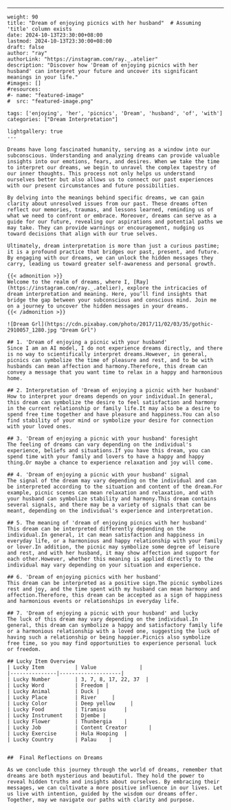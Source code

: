 ---
    weight: 90
    title: "Dream of enjoying picnics with her husband"  # Assuming 'title' column exists
    date: 2024-10-13T23:30:00+08:00
    lastmod: 2024-10-13T23:30:00+08:00
    draft: false
    author: "ray"
    authorLink: "https://instagram.com/ray._.atelier"
    description: "Discover how 'Dream of enjoying picnics with her husband' can interpret your future and uncover its significant meanings in your life."
    #images: []
    #resources:
    #- name: "featured-image"
    #  src: "featured-image.png"
    
    tags: ['enjoying', 'her', 'picnics', 'Dream', 'husband', 'of', 'with']
    categories: ["Dream Interpretation"]
    
    lightgallery: true
    ---
    
    Dreams have long fascinated humanity, serving as a window into our subconscious. Understanding and analyzing dreams can provide valuable insights into our emotions, fears, and desires. When we take the time to interpret our dreams, we begin to unravel the complex tapestry of our inner thoughts. This process not only helps us understand ourselves better but also allows us to connect our past experiences with our present circumstances and future possibilities.
    
    By delving into the meanings behind specific dreams, we can gain clarity about unresolved issues from our past. These dreams often reflect our memories, traumas, and lessons learned, reminding us of what we need to confront or embrace. Moreover, dreams can serve as a guide for our future, revealing our aspirations and potential paths we may take. They can provide warnings or encouragement, nudging us toward decisions that align with our true selves.
    
    Ultimately, dream interpretation is more than just a curious pastime; it is a profound practice that bridges our past, present, and future. By engaging with our dreams, we can unlock the hidden messages they carry, leading us toward greater self-awareness and personal growth.
    
    {{< admonition >}}
    Welcome to the realm of dreams, where I, [Ray](https://instagram.com/ray._.atelier), explore the intricacies of dream interpretation and meaning. Here, you’ll find insights that bridge the gap between your subconscious and conscious mind. Join me on a journey to uncover the hidden messages in your dreams.
    {{< /admonition >}}
    
    ![Dream Grl](https://cdn.pixabay.com/photo/2017/11/02/03/35/gothic-2910057_1280.jpg "Dream Grl")
    
    ## 1. 'Dream of enjoying a picnic with your husband'
    Since I am an AI model, I do not experience dreams directly, and there is no way to scientifically interpret dreams.However, in general, picnics can symbolize the time of pleasure and rest, and to be with husbands can mean affection and harmony.Therefore, this dream can convey a message that you want time to relax in a happy and harmonious home.
    
    ## 2. Interpretation of 'Dream of enjoying a picnic with her husband'
    How to interpret your dreams depends on your individual.In general, this dream can symbolize the desire to feel satisfaction and harmony in the current relationship or family life.It may also be a desire to spend free time together and have pleasure and happiness.You can also find stability of your mind or symbolize your desire for connection with your loved ones.
    
    ## 3. 'Dream of enjoying a picnic with your husband' foresight
    The feeling of dreams can vary depending on the individual's experience, beliefs and situations.If you have this dream, you can spend time with your family and lovers to have a happy and happy thing.Or maybe a chance to experience relaxation and joy will come.
    
    ## 4. 'Dream of enjoying a picnic with your husband' signal
    The signal of the dream may vary depending on the individual and can be interpreted according to the situation and content of the dream.For example, picnic scenes can mean relaxation and relaxation, and with your husband can symbolize stability and harmony.This dream contains several signals, and there may be a variety of signals that can be meant, depending on the individual's experience and interpretation.
    
    ## 5. The meaning of 'dream of enjoying picnics with her husband'
    This dream can be interpreted differently depending on the individual.In general, it can mean satisfaction and happiness in everyday life, or a harmonious and happy relationship with your family or lover.In addition, the picnic may symbolize some degree of leisure and rest, and with her husband, it may show affection and support for each other.However, whether this meaning is applied directly to the individual may vary depending on your situation and experience.
    
    ## 6. 'Dream of enjoying picnics with her husband'
    This dream can be interpreted as a positive sign.The picnic symbolizes rest and joy, and the time spent with my husband can mean harmony and affection.Therefore, this dream can be accepted as a sign of happiness and harmonious events or relationships in everyday life.
    
    ## 7. 'Dream of enjoying a picnic with your husband' and lucky
    The luck of this dream may vary depending on the individual.In general, this dream can symbolize a happy and satisfactory family life or a harmonious relationship with a loved one, suggesting the luck of having such a relationship or being happier.Picnics also symbolize free time, so you may find opportunities to experience personal luck or freedom.
    
    ## Lucky Item Overview
    | Lucky Item          | Value              |
    |---------------|--------------------|
    | Lucky Number        | 3, 7, 8, 17, 22, 37  |
    | Lucky Word          | Freedom |
    | Lucky Animal        | Duck |
    | Lucky Place         | River     |
    | Lucky Color         | Deep yellow     |
    | Lucky Food          | Tiramisu      |
    | Lucky Instrument    | Djembe |
    | Lucky Flower        | Thunbergia    |
    | Lucky Job           | Content Creator       |
    | Lucky Exercise      | Hula Hooping  |
    | Lucky Country       | Palau    |
    
    
    ##  Final Reflections on Dreams
    
    As we conclude this journey through the world of dreams, remember that dreams are both mysterious and beautiful. They hold the power to reveal hidden truths and insights about ourselves. By embracing their messages, we can cultivate a more positive influence in our lives. Let us live with intention, guided by the wisdom our dreams offer. Together, may we navigate our paths with clarity and purpose.
    